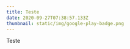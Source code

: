 ```yaml
---
title: Teste
date: 2020-09-27T07:38:57.133Z
thumbnail: static/img/google-play-badge.png
---
```

Teste